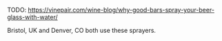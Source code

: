 TODO:
https://vinepair.com/wine-blog/why-good-bars-spray-your-beer-glass-with-water/

Bristol, UK and Denver, CO both use these sprayers.
